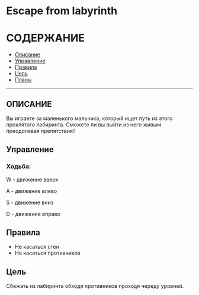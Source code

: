 # **Escape from labyrinth**

# СОДЕРЖАНИЕ
* [Описание](Description)
* [Управление](Controls)
* [Правила](Rules)
* [Цель](Target)
* [Планы](Plans)

---

## <a name="Description"></a> ОПИСАНИЕ

Вы играете за маленького мальчика, который ищет путь из этого проклятого лабиринта. Сможете ли вы выйти из него живым преодолевая препятствия?

## <a name="Controls"></a> Управление

### Ходьба:

  W - движение вверх
  
  A - движение влево
  
  S - движение вниз
  
  D - движение вправо

## <a name="Rules"></a> Правила

* Не касаться стен 
* Не касаться противников

## <a name="Target"></a> Цель

Сбежать из лабиринта обходя противников проходя череду уровней.
